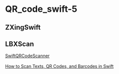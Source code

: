 # QR_code_swift-5
## ZXingSwift
## LBXScan
[SwiftQRCodeScanner](https://github.com/vinodiOS/SwiftQRCodeScanner?tab=readme-ov-file) <br><br>
[How to Scan Texts, QR Codes, and Barcodes in Swift](https://holyswift.app/best-way-to-scan-texts-qr-codes-and-barcodes-in-swift/) <br><br>
